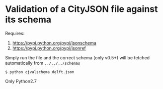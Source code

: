 
# Validation of a CityJSON file against its schema

Requires:

  1. https://pypi.python.org/pypi/jsonschema
  2. https://pypi.python.org/pypi/jsonref

Simply run the file and the correct schema (only v0.5+) will be fetched automatically from `../../../schemas`

    $ python cjvalschema delft.json

Only Python2.7

